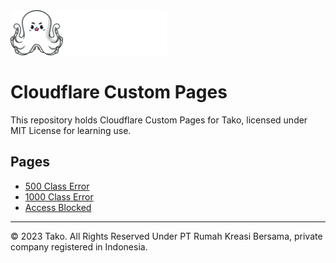 <img src="./logo.svg" width="250" />

# Cloudflare Custom Pages

This repository holds Cloudflare Custom Pages for Tako, licensed under MIT License for learning use.

## Pages

-   [500 Class Error](./src/500.html)
-   [1000 Class Error](./src/1000.html)
-   [Access Blocked](./src/blocked.html)

---

© 2023 Tako. All Rights Reserved Under PT Rumah Kreasi Bersama, private company registered in Indonesia.
